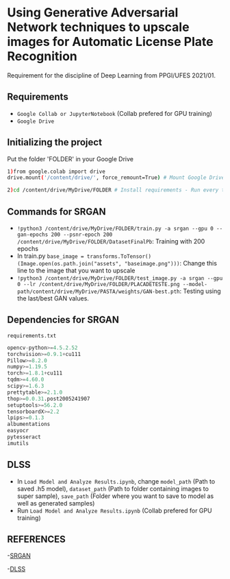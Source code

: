 # Using Generative Adversarial Network techniques to upscale images for Automatic License Plate Recognition
Requirement for the discipline of Deep Learning from PPGI/UFES 2021/01.

## Requirements

- `Google Collab or JupyterNotebook` (Collab prefered for GPU training)
- `Google Drive`

## Initializing the project

Put the folder 'FOLDER' in your Google Drive

```bash
1)from google.colab import drive
drive.mount('/content/drive/', force_remount=True) # Mount Google Drive folders.

2)cd /content/drive/MyDrive/FOLDER # Install requirements - Run every time you enter Colab.
```

## Commands for SRGAN

- `!python3 /content/drive/MyDrive/FOLDER/train.py -a srgan --gpu 0 --gan-epochs 200 --psnr-epoch 200 /content/drive/MyDrive/FOLDER/DatasetFinalPb`: Training with 200 epochs
- In train.py `base_image = transforms.ToTensor()(Image.open(os.path.join("assets", "baseimage.png")))`: Change this line to the image that you want to upscale
- `!python3 /content/drive/MyDrive/FOLDER/test_image.py -a srgan --gpu 0 --lr /content/drive/MyDrive/FOLDER/PLACADETESTE.png --model-path/content/drive/MyDrive/PASTA/weights/GAN-best.pth`: Testing using the last/best GAN values.

## Dependencies for SRGAN

`requirements.txt`

```python
opencv-python>=4.5.2.52
torchvision>=0.9.1+cu111
Pillow>=8.2.0
numpy>=1.19.5
torch>=1.8.1+cu111
tqdm>=4.60.0
scipy>=1.6.3
prettytable>=2.1.0
thop>=0.0.31.post2005241907
setuptools>=56.2.0
tensorboardX>=2.2
lpips>=0.1.3
albumentations
easyocr
pytesseract
imutils
```

## DLSS

- In `Load Model and Analyze Results.ipynb`, change `model_path` (Path to saved .h5 model), `dataset_path` (Path to folder containing images to super sample), `save_path` (Folder where you want to save to model as well as generated samples)
- Run `Load Model and Analyze Results.ipynb` (Collab prefered for GPU training)

## REFERENCES

-[SRGAN](https://github.com/Lornatang/SRGAN-PyTorch)

-[DLSS](https://github.com/vee-upatising/DLSS)


